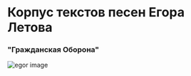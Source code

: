 
# Корпус текстов песен Егора Летова #
### "Гражданская Оборона"









![egor image](https://sun9-33.userapi.com/c543104/v543104740/ff5b/127KAzdw_UI.jpg)
